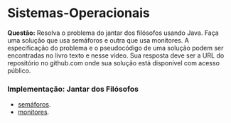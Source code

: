 # Sistemas-Operacionais

<b>Questão:</b> Resolva o problema do jantar dos filósofos usando Java. Faça uma solução que usa semáforos e outra que usa monitores. A especificação do problema e o pseudocódigo de uma solução podem ser encontradas no livro texto e nesse vídeo. Sua resposta deve ser a URL do repositório no github.com onde sua solução está disponível com acesso público.

### Implementação: Jantar dos Filósofos

- [semáforos](https://github.com/pablwoAraujo/Sistemas-Operacionais/tree/main/JantarDosFilosofos/src/solucaoSemaforo).
- [monitores](https://github.com/pablwoAraujo/Sistemas-Operacionais/tree/main/JantarDosFilosofos/src/solucaoMonitores).
